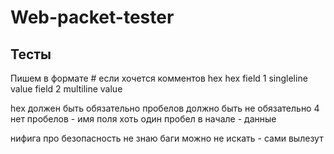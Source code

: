 Web-packet-tester
=================

Тесты
-----
Пишем в формате
\# если хочется комментов
hex
    hex
field 1
    singleline value
field 2
    multiline
    value

hex должен быть обязательно
пробелов должно быть не обязательно 4
нет пробелов - имя поля
хоть один пробел в начале - данные

нифига про безопасность не знаю
баги можно не искать - сами вылезут


